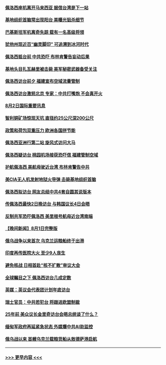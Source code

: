 #### [佩洛西座机离开马来西亚 据信台湾是下一站](../pages/prog202/a103492821.md?t=08022101) 
#### [基地组织首脑常出现阳台 美曝光狙杀细节](../pages/prog202/a103492702.md?t=08022101) 
#### [巴基斯坦军机离奇失踪 载有一名高级将领](../pages/prog202/a103492754.md?t=08022101) 
#### [犹他州现近百“幽灵脚印” 可追溯到冰河时代](../pages/prog202/a103492694.md?t=08022101) 
#### [佩洛西抵台前 中共恐吓 布林肯警告妄动后果](../pages/prog202/a103492718.md?t=08022101) 
#### [基地头目扎瓦赫里被击毙 美军秘密武器备受关注](../pages/prog202/a103492690.md?t=08022101) 
#### [佩洛西访台前夕 福建宣布空域流量管制](../pages/prog202/a103492714.md?t=08022101) 
#### [佩洛西访台激怒北京 专家：中共打嘴炮 不会真开火](../pages/prog202/a103492728.md?t=08022101) 
#### [8月2日国际重要讯息](../pages/prog202/a103492712.md?t=08022101) 
#### [智利铜矿场惊现天坑 直径约25公尺深200公尺](../pages/prog202/a103492689.md?t=08022101) 
#### [政策和荷包双重压力 欧洲各国拼节能](../pages/prog202/a103492607.md?t=08022101) 
#### [佩洛西亚洲行第二站 旋风式访问大马](../pages/prog202/a103492598.md?t=08022101) 
#### [佩洛西疑访台 桃园机场接获恐吓信 福建管制空域](../pages/prog202/a103492563.md?t=08022101) 
#### [护航佩洛西 美航母驶近台湾 布林肯警告中共](../pages/prog202/a103492530.md?t=08022101) 
#### [美CIA无人机发射地狱火导弹 击毙基地组织首脑](../pages/prog202/a103492459.md?t=08022101) 
#### [佩洛西拟访台 网友总结中共4套自圆其说版本](../pages/prog202/a103492462.md?t=08022101) 
#### [传佩洛西最快2日晚访台 与韩国议长4日会晤](../pages/prog202/a103492390.md?t=08022101) 
#### [反制共军恐吓佩洛西 美里根号航母近台湾南端](../pages/prog202/a103492393.md?t=08022101) 
#### [【晚间新闻】8月1日完整版](../pages/prog202/a103492367.md?t=08022101) 
#### [俄乌战争以来首次 乌克兰运粮船终于出港](../pages/prog202/a103492279.md?t=08022101) 
#### [印度再传医院大火 至少9人丧生](../pages/prog202/a103492280.md?t=08022101) 
#### [避免核战 日相首赴“核不扩散”审议大会](../pages/prog202/a103492283.md?t=08022101) 
#### [全球瞩目之下 佩洛西访台几成定数](../pages/prog202/a103492268.md?t=08022101) 
#### [英媒：英议会代表团计划年底访台](../pages/prog202/a103492229.md?t=08022101) 
#### [瑞士官员：中共若犯台 将跟进欧盟制裁](../pages/prog202/a103492190.md?t=08022101) 
#### [25年前 美众议长金里奇访台会晤总统谈了什么？](../pages/prog202/a103492060.md?t=08022101) 
#### [缅甸军政府再延紧急状态 外媒爆中共AI助监控](../pages/prog202/a103492074.md?t=08022101) 
#### [俄乌战以来 首艘乌克兰载粮货船从敖德萨港启航](../pages/prog202/a103492072.md?t=08022101) 

----
#### [ >>> 更早内容 <<< ](../indexes/prog202-earlier.md)

